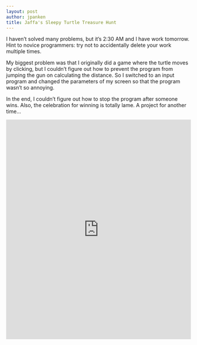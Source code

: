 ```yaml
---
layout: post
author: jpanken
title: Jaffa's Sleepy Turtle Treasure Hunt
---
```


I haven’t solved many problems, but it’s 2:30 AM and I have work tomorrow.  Hint to novice programmers: try not to accidentally delete your work multiple times.  


My biggest problem was that I originally did a game where the turtle moves by clicking, but I couldn’t figure out how to prevent the program from jumping the gun on calculating the distance.  So I switched to an input program and changed the parameters of my screen so that the program wasn’t so annoying.  


In the end, I couldn’t figure out how to stop the program after someone wins.  Also, the celebration for winning is totally lame.  A project for another time...




<iframe src="https://trinket.io/embed/python/800e289af5" width="100%" height="600" frameborder="0" marginwidth="0" marginheight="0" allowfullscreen></iframe>
